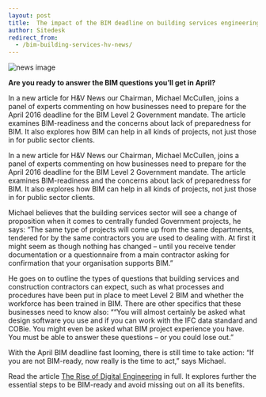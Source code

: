```yaml
---
layout: post
title:  The impact of the BIM deadline on building services engineering
author: Sitedesk
redirect_from:
  - /bim-building-services-hv-news/
---
```


![news image]({{site.baseurl}}/images/news/industry-970147_1920.jpg)

**Are you ready to answer the BIM questions you’ll get in April?**

In a new article for H&V News our Chairman, Michael McCullen, joins a panel of experts commenting on how businesses need to prepare for the April 2016 deadline for the BIM Level 2 Government mandate. The article examines BIM-readiness and the concerns about lack of preparedness for BIM. It also explores how BIM can help in all kinds of projects, not just those in for public sector clients.

<!--more-->

In a new article for H&V News our Chairman, Michael McCullen, joins a panel of experts commenting on how businesses need to prepare for the April 2016 deadline for the BIM Level 2 Government mandate. The article examines BIM-readiness and the concerns about lack of preparedness for BIM. It also explores how BIM can help in all kinds of projects, not just those in for public sector clients.

Michael believes that the building services sector will see a change of proposition when it comes to centrally funded Government projects, he says: “The same type of projects will come up from the same departments, tendered for by the same contractors you are used to dealing with. At first it might seem as though nothing has changed – until you receive tender documentation or a questionnaire from a main contractor asking for confirmation that your organisation supports BIM.”

He goes on to outline the types of questions that building services and construction contractors can expect, such as what processes and procedures have been put in place to meet Level 2 BIM and whether the workforce has been trained in BIM. There are other specifics that these businesses need to know also: ““You will almost certainly be asked what design software you use and if you can work with the IFC data standard and COBie. You might even be asked what BIM project experience you have. You must be able to answer these questions – or you could lose out.”

With the April BIM deadline fast looming, there is still time to take action: “If you are not BIM-ready, now really is the time to act,” says Michael.

Read the article [The Rise of Digital Engineering]({{site.baseurl}}/static/news/the-rise-of-digital-engineering.pdf) in full. It explores further the essential steps to be BIM-ready and avoid missing out on all its benefits.